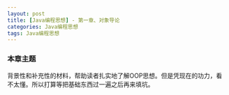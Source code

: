 ```yaml
---
layout: post
title: [Java编程思想] - 第一章、对象导论
categories: Java编程思想
tags: Java编程思想
---
```


### 本章主题
背景性和补充性的材料，帮助读者扎实地了解OOP思想。但是凭现在的功力，看不太懂。所以打算等把基础东西过一遍之后再来填坑。